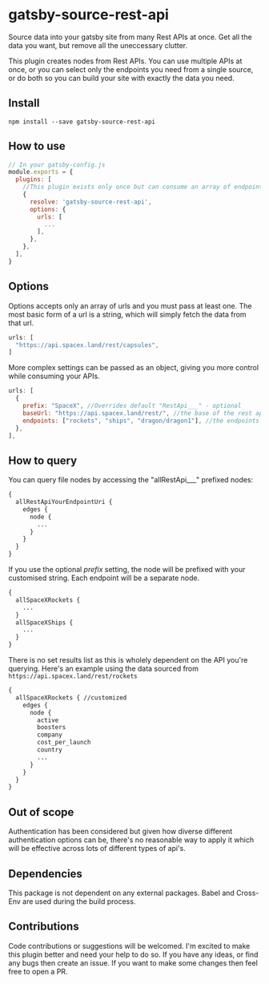 # gatsby-source-rest-api

Source data into your gatsby site from many Rest APIs at once. Get all the data you want, but remove all the uneccessary clutter.

This plugin creates nodes from Rest APIs. You can use multiple APIs at once, or you can select only the endpoints you need from a single source, or do both so you can build your site with exactly the data you need.

## Install

`npm install --save gatsby-source-rest-api`

## How to use

```js
// In your gatsby-config.js
module.exports = {
  plugins: [
    //This plugin exists only once but can consume an array of endpoints
    {
      resolve: 'gatsby-source-rest-api',
      options: {
        urls: [
          ...
        ],
      },
    },
  ],
}
```

## Options

Options accepts only an array of urls and you must pass at least one. The most basic form of a url is a string, which will simply fetch the data from that url.

```js
urls: [
  "https://api.spacex.land/rest/capsules",
]
```

More complex settings can be passed as an object, giving you more control while consuming your APIs.

```js
urls: [
  {
    prefix: "SpaceX", //Overrides default "RestApi___" - optional
    baseUrl: "https://api.spacex.land/rest/", //the base of the rest api
    endpoints: ["rockets", "ships", "dragon/dragon1"], //the endpoints you wish to source from the baseUrl, in the event you don't want everything available
  },
],
```

## How to query

You can query file nodes by accessing the "allRestApi___" prefixed nodes:

```graphql
{
  allRestApiYourEndpointUri {
    edges {
      node {
        ...
      }
    }
  }
}
```

If you use the optional _prefix_ setting, the node will be prefixed with your customised string. Each endpoint will be a separate node.

```graphql
{
  allSpaceXRockets {
    ...
  }
  allSpaceXShips {
    ...
  }
}
```


There is no set results list as this is wholely dependent on the API you're querying. Here's an example using the data sourced from `https://api.spacex.land/rest/rockets`

```graphql
{
  allSpaceXRockets { //customized
    edges {
      node {
        active
        boosters
        company
        cost_per_launch
        country
        ...
      }
    }
  }
}
```

## Out of scope

Authentication has been considered but given how diverse different authentication options can be, there's no reasonable way to apply it which will be effective across lots of different types of api's.

## Dependencies

This package is not dependent on any external packages.
Babel and Cross-Env are used during the build process.

## Contributions

Code contributions or suggestions will be welcomed. I'm excited to make this plugin better and need your help to do so. If you have any ideas, or find any bugs then create an issue. If you want to make some changes then feel free to open a PR.
